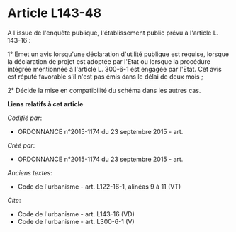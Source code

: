 # Article L143-48

A l'issue de l'enquête publique, l'établissement public prévu à l'article L. 143-16 : 

1° Emet un avis lorsqu'une déclaration d'utilité publique est requise, lorsque la déclaration de projet est adoptée par
l'Etat ou lorsque la procédure intégrée mentionnée à l'article L. 300-6-1 est engagée par l'Etat. Cet avis est réputé
favorable s'il n'est pas émis dans le délai de deux mois ; 

2° Décide la mise en compatibilité du schéma dans les autres cas.

**Liens relatifs à cet article**

_Codifié par_:

  - ORDONNANCE n°2015-1174 du 23 septembre 2015 - art.

_Créé par_:

  - ORDONNANCE n°2015-1174 du 23 septembre 2015 - art.

_Anciens textes_:

  - Code de l'urbanisme - art. L122-16-1, alinéas 9 à 11 (VT)

_Cite_:

  - Code de l'urbanisme - art. L143-16 (VD)
  - Code de l'urbanisme - art. L300-6-1 (V)

